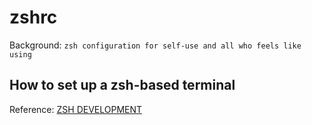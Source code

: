 # zshrc
Background: `zsh configuration for self-use and all who feels like using`

## How to set up a zsh-based terminal

Reference: [ZSH DEVELOPMENT](https://medium.com/statementdog-engineering/prettify-your-zsh-command-line-prompt-3ca2acc967f)
